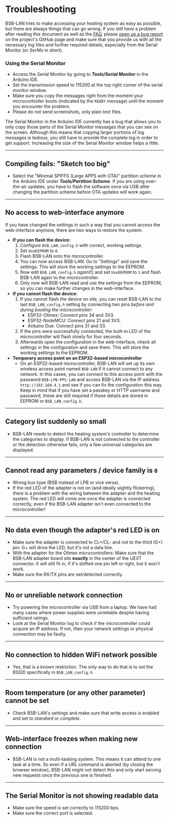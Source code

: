 # Troubleshooting

BSB-LAN tries to make accessing your heating system as easy as possible, but there are always things that can go wrong. If you still have a problem after reading this document as well as the [FAQ](faq.md), please [open up a bug report](https://github.com/fredlcore/BSB-LAN/issues/new?assignees=&labels=&projects=&template=bug_report.md&title=%5BBUG%5D) on the project's GitHub page and make sure that you provide us with all the necessary log files and further required details, especially from the Serial Monitor (or *SerMo* in short). 
### Using the Serial Monitor
- Access the Serial Monitor by going to ***Tools/Serial Monitor*** in the Arduino IDE.
- Set the transmission speed to 115200 at the top right corner of the serial monitor window. 
- Make sure you copy the messages right from the moment your microcontroller boots (indicated by the `READY` message) until the moment you encounter the problem.
- Please do not send screenshots, only plain text files.  

The Serial Monitor in the Arduino IDE currently has a bug that allows you to only copy those parts of the Serial Monitor messages that you can see on the screen. Although this means that copying larger portions of log messages is tedious, you still have to provide the complete log in order to get support. Increasing the size of the Serial Monitor window helps a little.

---
## Compiling fails: "Sketch too big"
- Select the "Minimal SPIFFS (Large APPS with OTA)" partition scheme in the Arduino IDE under ***Tools/Partition Scheme***. If you are using over-the-air updates, you have to flash the software once via USB after changing the partition scheme before OTA updates will work again.

---
## No access to web-interface anymore
If you have changed the settings in such a way that you cannot access the web-interface anymore, there are two ways to restore the system:  

- **If you can flash the device:**
    1. Configure `BSB_LAN_config.h` with correct, working settings.
    1. Set `UseEEPROM` to `0`.
    1. Flash BSB-LAN onto the microcontroller.
    1. You can now access BSB-LAN. Go to "Settings" and save the settings. This will store the working settings to the EEPROM.
    1. Now edit `BSB_LAN_config.h` *again*(!) and set `UseEEPROM` to `1` and flash BSB-LAN again to the microcontroller. 
    1. Only now will BSB-LAN read and use the settings from the EEPROM, so you can make further changes in the web-interface.
- **If you cannot flash the device:**
    1. If you cannot flash the device on site, you can reset BSB-LAN to the last `BSB_LAN_config.h` setting by connecting two pins *before and during booting the microcontroller*:
        - ESP32-Olimex: Connect pins 34 and 3V3.
        - ESP32-NodeMCU: Connect pins 21 and 3V3.
        - Arduino Due: Connect pins 31 and 33.
    1. If the pins were successfully connected, the built-in LED of the microcontroller will flash slowly for four seconds.
    1. Afterwards open the configuration in the web-interface, check all settings in the configuration and save them. This will store the working settings to the EEPROM.
- **Temporary access point on an ESP32-based microcontroller**
    - On an ESP32-based microcontroller, BSB-LAN will set up its own wireless access point named `BSB-LAN` if it cannot connect to any network. In this casee, you can connect to this access point with the password `BSB-LPB-PPS-LAN` and access BSB-LAN via the IP address `http://192.168.4.1` and see if you can fix the configuration this way. Keep in mind that if you have set a passkey or HTTP username and password, these are still required if these details are stored in EEPROM or `BSB_LAN_config.h`.

---
## Category list suddenly so small
- BSB-LAN needs to detect the heating system's controller to determine the categories to display. If BSB-LAN is not connected to the controller or the detection otherwise fails, only a few universal categories are displayed.

---
## Cannot read any parameters / device family is `0`
- Wrong bus type (BSB instead of LPB or vice versa).
- If the red LED of the adapter is not on (and ideally slightly flickering), there is a problem with the wiring between the adapter and the heating system. The red LED will come one once the adapter is connected correctly, even if the BSB-LAN adapter isn't even connected to the microcontroller!

---
## No data even though the adapter's red LED is on
- Make sure the adapter is connected to CL+/CL- and not to the third (G+) pin: G+ will drive the LED, but it's not a data line.
- With the adapter for the Olimex microcontrollers: Make sure that the BSB-LAN adapter board sits **exactly** in the center of the UEXT connector. It will still fit in, if it's shifted one pin left or right, but it won't work.
- Make sure the RX/TX pins are set/detected correctly.

---
## No or unreliable network connection
- Try powering the microcontroller via USB from a laptop. We have had many cases where power supplies were unreliable despite having sufficient ratings.
- Look at the Serial Monitor log to check if the microcontroller could acquire an IP address. If not, then your network settings or physical connection may be faulty.

---
## No connection to hidden WiFi network possible
- Yes, that is a known restriction. The only way to do that is to set the BSSID specifically in `BSB_LAN_config.h`.

---
## Room temperature (or any other parameter) cannot be set
- Check BSB-LAN's settings and make sure that write access is enabled and set to *standard* or *complete*.

---
## Web-interface freezes when making new connection
- BSB-LAN is not a multi-tasking system. This means it can attend to one task at a time. So even if a URL command is aborted (by closing the browser window), BSB-LAN might not detect this and only start serving new requests once the previous one is finished.

---
## The Serial Monitor is not showing readable data
- Make sure the speed is set correctly to 115200 bps.
- Make sure the correct port is selected.
